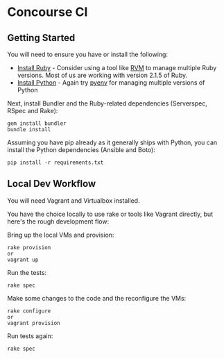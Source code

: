 Concourse CI 
============

Getting Started
---------------
You will need to ensure you have or install the following:
- [Install Ruby](https://www.ruby-lang.org/en/documentation/installation/) - Consider using a tool like [RVM](https://rvm.io/) to manage multiple Ruby versions. Most of us are working with version 2.1.5 of Ruby.
- [Install Python](https://docs.python.org/2/) - Again try [pyenv](https://github.com/yyuu/pyenv) for managing multiple versions of Python

Next, install Bundler and the Ruby-related dependencies (Serverspec, RSpec and Rake):
```
gem install bundler
bundle install
```

Assuming you have pip already as it generally ships with Python, you can install the Python dependencies (Ansible and Boto):
```
pip install -r requirements.txt
```

Local Dev Workflow
------------------
You will need Vagrant and Virtualbox installed.

You have the choice locally to use rake or tools like Vagrant directly, but here's the rough development flow:

Bring up the local VMs and provision:
```
rake provision
or
vagrant up
```

Run the tests:
```
rake spec
```

Make some changes to the code and the reconfigure the VMs:
```
rake configure
or
vagrant provision
```

Run tests again:
```
rake spec
```